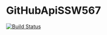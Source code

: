 # GitHubApiSSW567

[![Build Status](https://app.travis-ci.com/bshinn01/GitHubApiSSW567.svg?branch=HW05a_Mocking)](https://app.travis-ci.com/bshinn01/GitHubApiSSW567)
